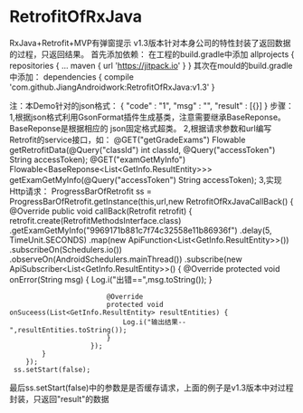 # RetrofitOfRxJava
RxJava+Retrofit+MVP有弹窗提示
v1.3版本针对本身公司的特性封装了返回数据的过程，只返回结果。
首先添加依赖：
在工程的build.gradle中添加
allprojects {
		repositories {
			...
			maven { url 'https://jitpack.io' }
		}
其次在mould的build.gradle中添加：
dependencies {
	        compile 'com.github.JiangAndroidwork:RetrofitOfRxJava:v1.3'
	}

注：本Demo针对的json格式：
{
  "code" : "1",
  "msg" : "",
  "result" : [{}]
}
步骤：
1,根据json格式利用GsonFormat插件生成基类，注意需要继承BaseReponse。BaseReponse是根据相应的
json固定格式超类。
2,根据请求参数和url编写Retrofit的service接口，如：
 @GET("getGradeExams")
 Flowable<TestBean> getRetrofitData(@Query("classId") int classId, @Query("accessToken") String accessToken);
 @GET("examGetMyInfo")
 Flowable<BaseReponse<List<GetInfo.ResultEntity>>> getExamGetMyInfo(@Query("accessToken") String accessToken);
3,实现Http请求：
ProgressBarOfRetrofit ss = ProgressBarOfRetrofit.getInstance(this,url,new RetrofitOfRxJavaCallBack() {
            @Override
            public void callBack(Retrofit retrofit) {
                retrofit.create(RetrofitMethodsInterface.class)
                        .getExamGetMyInfo("9969171b881c7f74c32558e11b86936f")
                        .delay(5, TimeUnit.SECONDS)
                        .map(new ApiFunction<List<GetInfo.ResultEntity>>())
                        .subscribeOn(Schedulers.io())
                        .observeOn(AndroidSchedulers.mainThread())
                        .subscribe(new ApiSubscriber<List<GetInfo.ResultEntity>>() {
                            @Override
                            protected void onError(String msg) {
                                    Log.i("出错==",msg.toString());
                            }

                            @Override
                            protected void onSuceess(List<GetInfo.ResultEntity> resultEntities) {
                                Log.i("输出结果--",resultEntities.toString());
                            }
                        });
            }
        });
     ss.setStart(false);
最后ss.setStart(false)中的参数是是否缓存请求，上面的例子是v1.3版本中对过程封装，只返回"result"的数据
